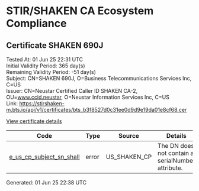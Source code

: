 # STIR/SHAKEN CA Ecosystem Compliance

## Certificate SHAKEN 690J

Tested At: 01 Jun 25 22:31 UTC\
Initial Validity Period: 365 day(s)\
Remaining Validity Period: -51 day(s)\
Subject: CN=SHAKEN 690J, O=Business Telecommunications Services Inc, C=US\
Issuer: CN=Neustar Certified Caller ID SHAKEN CA-2, OU=www.ccid.neustar, O=Neustar Information Services Inc, C=US\
Link: https://stirshaken-m.bts.io/api/v1/certificates/bts_b3f8527d0c31ee0d9d9e19da01e8cf68.cer

[View certificate details](https://x509.io/?cert=MIIDHTCCAsKgAwIBAgIUYUio1rbgFbne4jldOOqOemWGZo4wCgYIKoZIzj0EAwIwgYUxCzAJBgNVBAYTAlVTMSkwJwYDVQQKDCBOZXVzdGFyIEluZm9ybWF0aW9uIFNlcnZpY2VzIEluYzEZMBcGA1UECwwQd3d3LmNjaWQubmV1c3RhcjEwMC4GA1UEAwwnTmV1c3RhciBDZXJ0aWZpZWQgQ2FsbGVyIElEIFNIQUtFTiBDQS0yMB4XDTI0MDQxMTE1MTc1N1oXDTI1MDQxMTE1MTc1N1owVjELMAkGA1UEBhMCVVMxMTAvBgNVBAoMKEJ1c2luZXNzIFRlbGVjb21tdW5pY2F0aW9ucyBTZXJ2aWNlcyBJbmMxFDASBgNVBAMMC1NIQUtFTiA2OTBKMFkwEwYHKoZIzj0CAQYIKoZIzj0DAQcDQgAEmE4nfca1M051KBxE7ar1aXidsj9m0LABba1TkOUL6e%2BrIb2UizYrFNgwpiNr2rgA9QOr%2Fgb09HGwBbBqks4ZYKOCATwwggE4MBYGCCsGAQUFBwEaBAowCKAGFgQ2OTBKMAwGA1UdEwEB%2FwQCMAAwHwYDVR0jBBgwFoAUgk4V%2F%2F6famdR5MiXx210w%2FxlRXgwFwYDVR0gBBAwDjAMBgpghkgBhv8JAQEDMIGmBgNVHR8EgZ4wgZswgZigOqA4hjZodHRwczovL2F1dGhlbnRpY2F0ZS1hcGkuaWNvbmVjdGl2LmNvbS9kb3dubG9hZC92MS9jcmyiWqRYMFYxFDASBgNVBAcMC0JyaWRnZXdhdGVyMQswCQYDVQQIDAJOSjETMBEGA1UEAwwKU1RJLVBBIENSTDELMAkGA1UEBhMCVVMxDzANBgNVBAoMBlNUSS1QQTAdBgNVHQ4EFgQUyYsJbVjLWO%2FUq49DDKVylCWki28wDgYDVR0PAQH%2FBAQDAgeAMAoGCCqGSM49BAMCA0kAMEYCIQDns1gyTGMUt%2BHZl%2Bee4lg0E%2FDTNK%2B4s6buwTvbuoYQ6AIhALC3Vn5OurwdywzVZORNeVbCu36plcnYzw20PivuVWpX)

| Code | Type | Source | Details |
|------|------|--------|---------|
| [e_us_cp_subject_sn_shall](../../ISSUES/e_us_cp_subject_sn_shall/README.md) | error | US_SHAKEN_CP | The DN does not contain a serialNumber attribute. |


Generated: 01 Jun 25 22:38 UTC